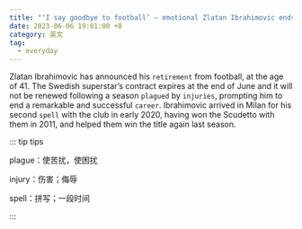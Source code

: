 ```yaml
---
title: "‘I say goodbye to football’ – emotional Zlatan Ibrahimovic ends career at 41"
date: 2023-06-06 19:01:00 +8
category: 英文
tag:
  - everyday
---
```


Zlatan Ibrahimovic has announced his `retirement` from football, at the age of 41. The Swedish superstar’s contract expires at the end of June and it will not be renewed following a season `plagued` by `injuries`, prompting him to end a remarkable and successful `career`. Ibrahimovic arrived in Milan for his second `spell` with the club in early 2020, having won the Scudetto with them in 2011, and helped them win the title again last season.

::: tip tips

plague：使苦扰，使困扰

injury：伤害；侮辱

spell：拼写；一段时间

:::
